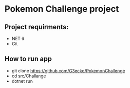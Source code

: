 # Pokemon Challenge project

## Project requirments:
* NET 6
* Git
  
## How to run app
* git clone https://github.com/G3ecko/PokemonChallenge
* cd src/Challange
* dotnet run


